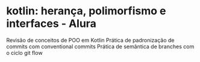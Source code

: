 # kotlin: herança, polimorfismo e interfaces - Alura
Revisão de conceitos de POO em Kotlin
Prática de padronização de commits com conventional commits
Prática de semântica de branches com o ciclo git flow
